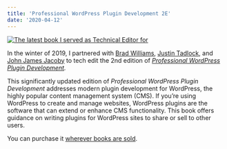 ```yaml
---
title: 'Professional WordPress Plugin Development 2E'
date: '2020-04-12'
---
```


[![The latest book I served as Technical Editor for](images/professional-wordpress-plugin-dev.jpg)](https://amzn.to/2BgCg7i)

In the winter of 2019, I partnered with [Brad Williams](https://strangework.com/), [Justin Tadlock](http://justintadlock.com/), and [John James Jacoby](https://jjj.blog) to tech edit the 2nd edition of _[Professional WordPress Plugin Development](https://amzn.to/2BgCg7i)._

This significantly updated edition of _Professional WordPress Plugin Development_ addresses modern plugin development for WordPress, the highly popular content management system (CMS). If you’re using WordPress to create and manage websites, WordPress plugins are the software that can extend or enhance CMS functionality. This book offers guidance on writing plugins for WordPress sites to share or sell to other users.

You can purchase it [wherever books are sold](https://amzn.to/2BgCg7i).
